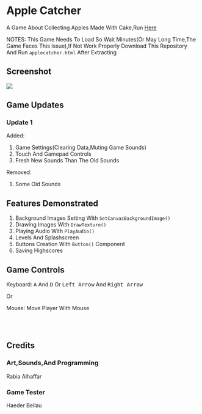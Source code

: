 <h1>Apple Catcher</h1>
<p>A Game About Collecting Apples Made With Cake,Run <a href="https://cake-engine.github.io/Apple-Catcher/applecatcher.html">Here</a></p>
<p>NOTES: This Game Needs To Load So Wait Minutes(Or May Long Time,The Game Faces This Issue),If Not Work Properly Download This Repository And Run <code>applecatcher.html</code> After Extracting</p>
<h2>Screenshot</h2>
<img src="https://github.com/Cake-Engine/Apple-Catcher/blob/master/game6.png">
<h2>Game Updates</h2>
<h3>Update 1</h3>
<p>Added:</p>
<ol>
  <li>Game Settings(Clearing Data,Muting Game Sounds)</li>
  <li>Touch And Gamepad Controls</li>
  <li>Fresh New Sounds Than The Old Sounds</li>
</ol>
<p>Removed:</p>
<ol>
  <li>Some Old Sounds</li>
</ol>
<h2>Features Demonstrated</h2>

1. Background Images Setting With `SetCanvasBackgroundImage()`
2. Drawing Images With `DrawTexture()`
3. Playing Audio With `PlayAudio()`
4. Levels And Splashscreen
5. Buttons Creation With `Button()` Component
6. Saving Highscores

<h2>Game Controls</h2>
<p>Keyboard: <kbd>A</kbd> And <kbd>D</kbd> Or <kbd>Left Arrow</kbd> And <kbd>Right Arrow</kbd></p>
<p>Or</p>
<p>Mouse: Move Player With Mouse</p><br><br>
<h2>Credits</h2>
<h3>Art,Sounds,And Programming</h3>
<p>Rabia Alhaffar</p>
<h3>Game Tester</h3>
<p>Haeder Bellau</p>
